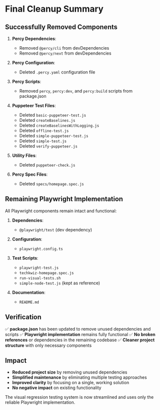 # Final Cleanup Summary

## Successfully Removed Components

1. **Percy Dependencies**:
   - Removed `@percy/cli` from devDependencies
   - Removed `@percy/next` from devDependencies

2. **Percy Configuration**:
   - Deleted `.percy.yaml` configuration file

3. **Percy Scripts**:
   - Removed `percy`, `percy:dev`, and `percy:build` scripts from package.json

4. **Puppeteer Test Files**:
   - Deleted `basic-puppeteer-test.js`
   - Deleted `createBaselines.js`
   - Deleted `createBaselinesWithLogging.js`
   - Deleted `offline-test.js`
   - Deleted `simple-puppeteer-test.js`
   - Deleted `simple-test.js`
   - Deleted `verify-puppeteer.js`

5. **Utility Files**:
   - Deleted `puppeteer-check.js`

6. **Percy Spec Files**:
   - Deleted `specs/homepage.spec.js`

## Remaining Playwright Implementation

All Playwright components remain intact and functional:

1. **Dependencies**:
   - `@playwright/test` (dev dependency)

2. **Configuration**:
   - `playwright.config.ts`

3. **Test Scripts**:
   - `playwright-test.js`
   - `techkwiz-homepage.spec.js`
   - `run-visual-tests.sh`
   - `simple-node-test.js` (kept as reference)

4. **Documentation**:
   - `README.md`

## Verification

✅ **package.json** has been updated to remove unused dependencies and scripts
✅ **Playwright implementation** remains fully functional
✅ **No broken references** or dependencies in the remaining codebase
✅ **Cleaner project structure** with only necessary components

## Impact

- **Reduced project size** by removing unused dependencies
- **Simplified maintenance** by eliminating multiple testing approaches
- **Improved clarity** by focusing on a single, working solution
- **No negative impact** on existing functionality

The visual regression testing system is now streamlined and uses only the reliable Playwright implementation.